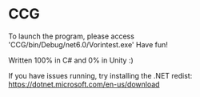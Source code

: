 # CCG


To launch the program, please access 'CCG/bin/Debug/net6.0/Vorintest.exe'
Have fun!

Written 100% in C# and 0% in Unity :)

If you have issues running, try installing the .NET redist: https://dotnet.microsoft.com/en-us/download
